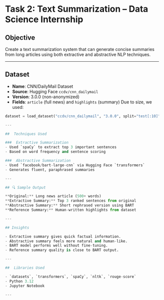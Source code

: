 #  Task 2: Text Summarization – Data Science Internship

##  Objective

Create a text summarization system that can generate concise summaries from long articles using both extractive and abstractive NLP techniques.

---

##  Dataset

- **Name**: CNN/DailyMail Dataset
- **Source**: Hugging Face `ccdv/cnn_dailymail`
- **Version**: 3.0.0 (non-anonymized)
- **Fields**: `article` (full news) and `highlights` (summary)
 Due to size, we used:
```python
dataset = load_dataset("ccdv/cnn_dailymail", "3.0.0", split="test[:10]", trust_remote_code=True)

---

##  Techniques Used

###  Extractive Summarization
- Used `spaCy` to extract top 3 important sentences
- Based on word frequency and sentence scoring

###  Abstractive Summarization
- Used `facebook/bart-large-cnn` via Hugging Face `transformers`
- Generates fluent, paraphrased summaries

---

## 🔍 Sample Output

**Original:** Long news article (500+ words)  
**Extractive Summary:** Top 3 ranked sentences from original  
**Abstractive Summary:** Short rephrased version using BART  
**Reference Summary:** Human-written highlights from dataset

---

## Insights

- Extractive summary gives quick factual information.
- Abstractive summary feels more natural and human-like.
- BART model performs well without fine-tuning.
- Reference summary quality is close to BART output.

---

##  Libraries Used

- `datasets`, `transformers`, `spaCy`, `nltk`, `rouge-score`
- Python 3.12
- Jupyter Notebook

---
